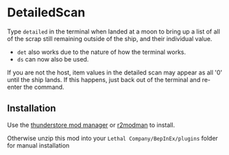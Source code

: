 # DetailedScan
Type `detailed` in the terminal when landed at a moon to bring up a list of all of the scrap still remaining outside of the ship, and their individual value.
- `det` also works due to the nature of how the terminal works.
- `ds` can now also be used.

If you are not the host, item values in the detailed scan may appear as all '0' until the ship lands. 
If this happens, just back out of the terminal and re-enter the command.

## Installation
Use the [thunderstore mod manager](https://www.overwolf.com/app/Thunderstore-Thunderstore_Mod_Manager) or [r2modman](https://for-the-king.thunderstore.io/package/ebkr/r2modman/) to install.

Otherwise unzip this mod into your `Lethal Company/BepInEx/plugins` folder for manual installation
